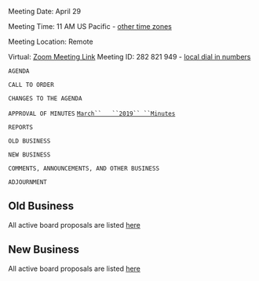 Meeting Date: April 29

Meeting Time: 11 AM US Pacific - [other time
zones](https://www.timeanddate.com/worldclock/meetingdetails.html?year=2019&month=4&day=15&hour=18&min=0&sec=0&p1=16&p2=919&p3=78&p4=136&p5=137&p6=676)

Meeting Location: Remote

Virtual: [Zoom Meeting Link](https://zoom.us/j/282821949) Meeting ID:
282 821 949 - [local dial in numbers](https://zoom.us/u/kvUg3969)

`AGENDA`

`CALL TO ORDER`

`CHANGES TO THE AGENDA`

`APPROVAL OF MINUTES`
[`March``   ``2019``
 ``Minutes`](https://docs.google.com/document/d/1F5fAPcRlTg9FiRoABCM7fwx02bB94kNFiBwbNDkyLo4/edit?usp=sharing)

`REPORTS`

`OLD BUSINESS`

`NEW BUSINESS`

`COMMENTS, ANNOUNCEMENTS, AND OTHER BUSINESS`

`ADJOURNMENT`

## Old Business

All active board proposals are listed
[here](https://drive.google.com/folderview?id=0BxSfMVkfLvslVXdvUFV3NkxucWc&usp=sharing)

## New Business

All active board proposals are listed
[here](https://drive.google.com/folderview?id=0BxSfMVkfLvslVXdvUFV3NkxucWc&usp=sharing)